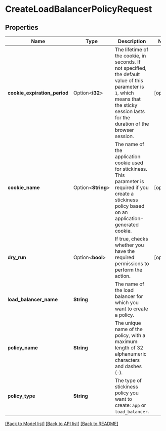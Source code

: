 # CreateLoadBalancerPolicyRequest

## Properties

Name | Type | Description | Notes
------------ | ------------- | ------------- | -------------
**cookie_expiration_period** | Option<**i32**> | The lifetime of the cookie, in seconds. If not specified, the default value of this parameter is `1`, which means that the sticky session lasts for the duration of the browser session. | [optional]
**cookie_name** | Option<**String**> | The name of the application cookie used for stickiness. This parameter is required if you create a stickiness policy based on an application-generated cookie. | [optional]
**dry_run** | Option<**bool**> | If true, checks whether you have the required permissions to perform the action. | [optional]
**load_balancer_name** | **String** | The name of the load balancer for which you want to create a policy. | 
**policy_name** | **String** | The unique name of the policy, with a maximum length of 32 alphanumeric characters and dashes (`-`). | 
**policy_type** | **String** | The type of stickiness policy you want to create: `app` or `load_balancer`. | 

[[Back to Model list]](../README.md#documentation-for-models) [[Back to API list]](../README.md#documentation-for-api-endpoints) [[Back to README]](../README.md)


